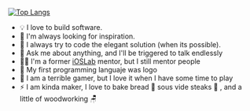 [![Top Langs](https://github-readme-stats.vercel.app/api/top-langs/?username=3zcurdia&hide=javascript,html,css,scss,sass,coffeescript,procfile&layout=compact)](https://github.com/anuraghazra/github-readme-stats)

- 💡 I love to build software.
- 🔭 I'm always looking for inspiration.
- 🌱 I always try to code the elegant solution (when its possible).
- 💬 Ask me about anything, and I'll be triggered to talk endlessly
- 🧑‍🏫 I'm a former [iOSLab](https://github.com/ioslabunam) mentor, but I still mentor people
- 🐢 My first programming languaje was logo 
- 👾 I am a terrible gamer, but I love it when I have some time to play
- ⚡ I am kinda maker, I love to bake bread 🥖 sous vide steaks 🥩 , and a little of woodworking 🪑 

<!--
**3zcurdia/3zcurdia** is a ✨ _special_ ✨ repository because its `README.md` (this file) appears on your GitHub profile.

Here are some ideas to get you started:

- 🔭 I’m currently working on ...
- 🌱 I’m currently learning ...
- 👯 I’m looking to collaborate on ...
- 🤔 I’m looking for help with ...
- 💬 Ask me about ...
- 📫 How to reach me: ...
- 😄 Pronouns: ...
- ⚡ Fun fact: ...

[![Top Langs](https://github-readme-stats.vercel.app/api/top-langs/?username=3zcurdia)](https://github.com/anuraghazra/github-readme-stats)

-->
